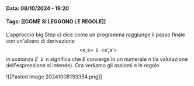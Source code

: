 #### Data: 08/10/2024 - 19:20
#### Tags: [[COME SI LEGGONO LE REGOLE]]

L'approccio big Step ci dice come un programma raggiunge il passo finale con un'albero di derivazione 
$$
\text{<e,s>} \Downarrow \text{<e',s'>}
$$
in sostanza $E \Downarrow n$ significa che $E$ converge in un numerale $n$ (la valutazione dell'espressione si intende). Ora vediamo gli assiomi e le regole

![[Pasted image 20241008193354.png]]

